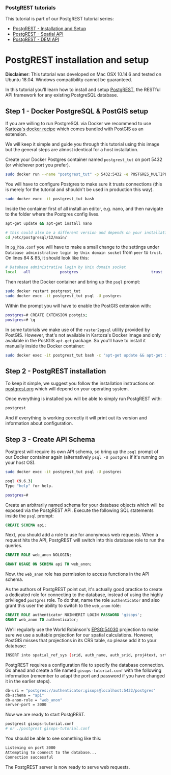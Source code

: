 ### PostgREST tutorials

This tutorial is part of our PostgREST tutorial series:

- [PostgREST - Installation and Setup](https://gis-ops.com/postgrest-tutorial-installation-and-setup/)
- [PostgREST - Spatial API](https://gis-ops.com/postgrest-postgis-api-tutorial-in-5-minutes/)
- [PostgREST - DEM API](https://gis-ops.com/postgrest-postgis-api-serve-digital-elevation-models)

# PostgREST installation and setup

**Disclaimer**: This tutorial was developed on Mac OSX 10.14.6 and tested on Ubuntu 18.04.
Windows compatibility cannot be guaranteed.

In this tutorial you'll learn how to install and setup [PostgREST](https://github.com/PostgREST/postgrest), the RESTful API framework for any existing PostgreSQL database.

## Step 1 - Docker PostgreSQL & PostGIS setup

If you are willing to run PostgreSQL via Docker we recommend to use [Kartoza's docker recipe](https://hub.docker.com/r/kartoza/postgis/) which comes bundled with PostGIS as an extension.

We will keep it simple and guide you through this tutorial using this image but the general steps are almost identical for a host installation.

Create your Docker Postgres container named `postgrest_tut` on port 5432 (or whichever port you prefer).

```sh
sudo docker run --name "postgrest_tut" -p 5432:5432 -e POSTGRES_MULTIPLE_EXTENSIONS=postgis -d -t kartoza/postgis
```

You will have to configure Postgres to make sure it trusts connections (this is merely for the tutorial and shouldn't be used in production this way).

```sh
sudo docker exec -it postgrest_tut bash
```

Inside the container first of all install an editor, e.g. nano, and then navigate to the folder where the Postgres config lives.

```sh
apt-get update && apt-get install nano

# this could also be a different version and depends on your installation
cd /etc/postgresql/12/main/
```

In `pg_hba.conf` you will have to make a small change to the settings under `Database administrative login by Unix domain socket` from `peer` to `trust`. On lines 84 & 85, it should look like this:

```sh
# Database administrative login by Unix domain socket
local   all             postgres                                trust
```

Then restart the Docker container and bring up the `psql` prompt:

```sh
sudo docker restart postgrest_tut
sudo docker exec -it postgrest_tut psql -U postgres
```

Within the prompt you will have to enable the PostGIS extension with:

```sh
postgres=# CREATE EXTENSION postgis;
postgres=# \q
```

In some tutorials we make use of the `raster2pgsql` utility provided by PostGIS. However, that's not available in Kartoza's Docker image and only available in the PostGIS `apt-get` package. So you'll have to install it manually inside the Docker container:

```sh
sudo docker exec -it postgrest_tut bash -c "apt-get update && apt-get install postgis"
```

## Step 2 - PostgREST installation

To keep it simple, we suggest you follow the installation instructions on [postgrest.org](http://postgrest.org/en/v6.0/tutorials/tut0.html) which will depend on your operating system.

Once everything is installed you will be able to simply run PostgREST with:

```sh
postgrest
```

And if everything is working correctly it will print out its version and information about configuration.

## Step 3 - Create API Schema

Postgrest will require its own API schema, so bring up the `psql` prompt of our Docker container again (alternatively `psql -U postgres` if it's running on your host OS).

```sh
sudo docker exec -it postgrest_tut psql -U postgres

psql (9.6.3)
Type "help" for help.

postgres=#
```

Create an arbitrarily named schema for your database objects which will be exposed via the PostgREST API. Execute the following SQL statements inside the `psql` prompt:

```sql
CREATE SCHEMA api;
```

Next, you should add a role to use for anonymous web requests. When a request hits the API, PostgREST will switch into this database role to run the queries.

```sql
CREATE ROLE web_anon NOLOGIN;

GRANT USAGE ON SCHEMA api TO web_anon;
```

Now, the `web_anon` role has permission to access functions in the API schema.

As the authors of PostgREST point out, it's actually good practice to create a dedicated role for connecting to the database, instead of using the highly privileged `postgres` role. To do that, name the role `authenticator` and also grant this user the ability to switch to the `web_anon` role:

```sql
CREATE ROLE authenticator NOINHERIT LOGIN PASSWORD 'gisops';
GRANT web_anon TO authenticator;
```

We'll regularly use the World Robinson's [EPSG:54030](https://epsg.io/54030) projection to make sure we use a suitable projection for our spatial calculations. However, PostGIS misses that projections in its CRS table, so please add it to your database:

```sh
INSERT into spatial_ref_sys (srid, auth_name, auth_srid, proj4text, srtext) values ( 54030, 'ESRI', 54030, '+proj=robin +lon_0=0 +x_0=0 +y_0=0 +datum=WGS84 +units=m +no_defs ', 'PROJCS["World_Robinson",GEOGCS["GCS_WGS_1984",DATUM["WGS_1984",SPHEROID["WGS_1984",6378137,298.257223563]],PRIMEM["Greenwich",0],UNIT["Degree",0.017453292519943295]],PROJECTION["Robinson"],PARAMETER["False_Easting",0],PARAMETER["False_Northing",0],PARAMETER["Central_Meridian",0],UNIT["Meter",1],AUTHORITY["EPSG","54030"]]');
```

PostgREST requires a configuration file to specify the database connection. Go ahead and create a file named `gisops-tutorial.conf` with the following information (remember to adapt the port and password if you have changed it in the earlier steps).

```sh
db-uri = "postgres://authenticator:gisops@localhost:5432/postgres"
db-schema = "api"
db-anon-role = "web_anon"
server-port = 3000
```

Now we are ready to start PostgREST.

```sh
postgrest gisops-tutorial.conf
# or ./postgrest gisops-tutorial.conf
```

You should be able to see something like this:

```sh
Listening on port 3000
Attempting to connect to the database...
Connection successful
```

The PostgREST server is now ready to serve web requests.
